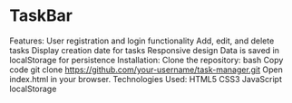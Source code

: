 # TaskBar
Features:
User registration and login functionality
Add, edit, and delete tasks
Display creation date for tasks
Responsive design
Data is saved in localStorage for persistence
Installation:
Clone the repository:
bash
Copy code
git clone https://github.com/your-username/task-manager.git
Open index.html in your browser.
Technologies Used:
HTML5
CSS3
JavaScript
localStorage
